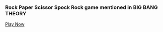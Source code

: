 ### Rock Paper Scissor Spock Rock game mentioned in BIG BANG THEORY

[Play Now](https://lannisterrr.github.io/rockpaper/)
